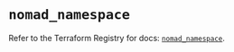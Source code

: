 # `nomad_namespace`

Refer to the Terraform Registry for docs: [`nomad_namespace`](https://registry.terraform.io/providers/hashicorp/nomad/2.1.0/docs/resources/namespace).

